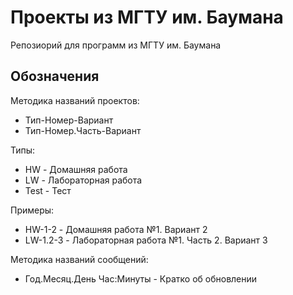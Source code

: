 # Проекты из МГТУ им. Баумана
Репозиорий для программ из МГТУ им. Баумана

## Обозначения

Методика названий проектов:
* Тип-Номер-Вариант
* Тип-Номер.Часть-Вариант

Типы:
* HW - Домашняя работа
* LW - Лабораторная работа
* Test - Тест

Примеры:
* HW-1-2 - Домашняя работа №1. Вариант 2
* LW-1.2-3 - Лабораторная работа №1. Часть 2. Вариант 3

Методика названий сообщений:
* Год.Месяц.День Час:Минуты - Кратко об обновлении